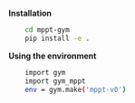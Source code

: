 **Installation**
``` bash
    cd mppt-gym
    pip install -e .
```

**Using the environment**
``` bash
    import gym
    import gym_mppt
    env = gym.make('mppt-v0')
```
